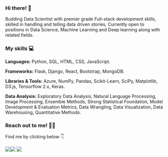 ### Hi there! 🚀

Budding Data Scientist with premier grade Full-stack development skills, skilled in handling and telling data driven stories, Currently open to positions in Data Science, Machine Learning and Deep learning along with related fields.

### My skills 💻

**Languages:** Python, SQL, HTML, CSS, JavaScript.

**Frameworks:** Flask, Django, React, Bootstrap, MongoDB.

**Libraries & Tools:** Azure, NumPy, Pandas, Scikit-Learn, SciPy, Matplotlib, D3.js, Tensorflow 2.x, Keras.

**Data Analysis:** Exploratory Data Analysis, Natural Language Processing, Image Processing, Ensemble Methods, Strong Statistical Foundation, Model Development & Evaluation Metrics, Data Wrangling, Data Visualization, Data Warehousing, Quantitative Methods.

### Reach out to me! 🕺🏼

Find me by clicking below 👇<br><br>[<img src="https://img.icons8.com/ios-filled/50/000000/linkedin.png"/>](https://www.linkedin.com/in/madhav-somanath/)<t>[<img src="https://img.icons8.com/ios-filled/50/000000/domain.png"/>](https://madhav-somanath.github.io/PortfolioV2/)<t> [<img src="https://img.icons8.com/ios-filled/50/000000/medium-monogram.png"/>](https://medium.com/@madhav.somanath)
